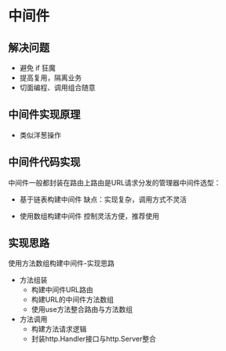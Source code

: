 # 中间件

## 解决问题
- 避免 if 狂魔
- 提高复用，隔离业务
- 切面编程、调用组合随意

## 中间件实现原理
- 类似洋葱操作

## 中间件代码实现
中间件一般都封装在路由上路由是URL请求分发的管理器中间件选型：
- 基于链表构建中间件 缺点：实现复杂，调用方式不灵活

- 使用数组构建中间件 控制灵活方便，推荐使用

## 实现思路
使用方法数组构建中间件-实现思路
- 方法组装
    - 构建中间件URL路由
    - 构建URL的中间件方法数组
    - 使用use方法整合路由与方法数组
- 方法调用
    - 构建方法请求逻辑
    - 封装http.Handler接口与http.Server整合